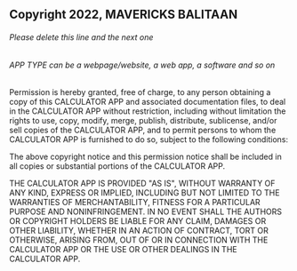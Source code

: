 ## Copyright 2022, MAVERICKS BALITAAN

###### Please delete this line and the next one
###### APP TYPE can be a webpage/website, a web app, a software and so on

Permission is hereby granted, free of charge, to any person obtaining a copy of this CALCULATOR APP and associated documentation files, to deal in the CALCULATOR APP without restriction, including without limitation the rights to use, copy, modify, merge, publish, distribute, sublicense, and/or sell copies of the CALCULATOR APP, and to permit persons to whom the CALCULATOR APP is furnished to do so, subject to the following conditions:

The above copyright notice and this permission notice shall be included in all copies or substantial portions of the CALCULATOR APP.

THE CALCULATOR APP IS PROVIDED "AS IS", WITHOUT WARRANTY OF ANY KIND, EXPRESS OR IMPLIED, INCLUDING BUT NOT LIMITED TO THE WARRANTIES OF MERCHANTABILITY, FITNESS FOR A PARTICULAR PURPOSE AND NONINFRINGEMENT. IN NO EVENT SHALL THE AUTHORS OR COPYRIGHT HOLDERS BE LIABLE FOR ANY CLAIM, DAMAGES OR OTHER LIABILITY, WHETHER IN AN ACTION OF CONTRACT, TORT OR OTHERWISE, ARISING FROM, OUT OF OR IN CONNECTION WITH THE CALCULATOR APP OR THE USE OR OTHER DEALINGS IN THE CALCULATOR APP.